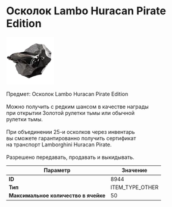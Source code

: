 # Осколок Lambo Huracan Pirate Edition

![Item Image](../img/8944.webp?raw=true)

Предмет: Осколок Lambo Huracan Pirate Edition<br><br>Можно получить с редким шансом в качестве награды<br>при открытии Золотой рулетки тьмы или обычной<br>рулетки тьмы.<br><br>При объединении 25-и осколков через инвентарь<br>вы сможете гарантированно получить сертификат<br>на транспорт Lamborghini Huracan Pirate.<br><br>Разрешено передавать, продавать и выкидывать.


| Параметр | Значение |
|----------|----------|
| **ID** | 8944 |
| **Тип** | ITEM_TYPE_OTHER |
| **Максимальное количество в ячейке** | 50 |


